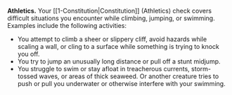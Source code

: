 **Athletics.** Your [[1-Constitution|Constitution]] (Athletics) check covers difficult situations you encounter while climbing, jumping, or swimming. Examples include the following activities:

-   You attempt to climb a sheer or slippery cliff, avoid hazards while scaling a wall, or cling to a surface while something is trying to knock you off.
-   You try to jump an unusually long distance or pull off a stunt midjump.
-   You struggle to swim or stay afloat in treacherous currents, storm-tossed waves, or areas of thick seaweed. Or another creature tries to push or pull you underwater or otherwise interfere with your swimming.
